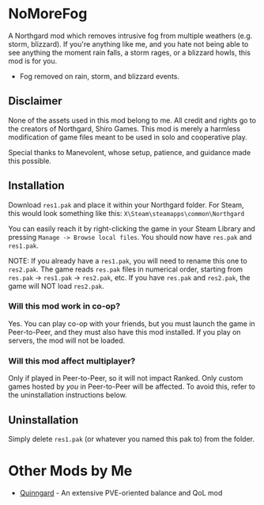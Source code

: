 # NoMoreFog
A Northgard mod which removes intrusive fog from multiple weathers (e.g. storm, blizzard). If you're anything like me, and you hate not being able to see anything the moment rain falls, a storm rages, or a blizzard howls, this mod is for you.
- Fog removed on rain, storm, and blizzard events.

## __Disclaimer__
None of the assets used in this mod belong to me. All credit and rights go to the creators of Northgard, Shiro Games. This mod is merely a harmless modification of game files meant to be used in solo and cooperative play.

Special thanks to Manevolent, whose setup, patience, and guidance made this possible.

## __Installation__
Download `res1.pak` and place it within your Northgard folder. For Steam, this would look something like this: `X\Steam\steamapps\common\Northgard`

You can easily reach it by right-clicking the game in your Steam Library and pressing `Manage -> Browse local files`. You should now have `res.pak` and `res1.pak`.

NOTE: If you already have a `res1.pak`, you will need to rename this one to `res2.pak`. The game reads `res.pak` files in numerical order, starting from `res.pak` -> `res1.pak` -> `res2.pak`, etc. If you have `res.pak` and `res2.pak`, the game will NOT load `res2.pak`.

### **Will this mod work in co-op?**
Yes. You can play co-op with your friends, but you must launch the game in Peer-to-Peer, and they must also have this mod installed. If you play on servers, the mod will not be loaded.

### **Will this mod affect multiplayer?**
Only if played in Peer-to-Peer, so it will not impact Ranked. Only custom games hosted by *you* in Peer-to-Peer will be affected. To avoid this, refer to the uninstallation instructions below.

## __Uninstallation__
Simply delete `res1.pak` (or whatever you named this pak to) from the folder.

# Other Mods by Me
- [Quinngard](https://github.com/PetarSpassov/Quinngard) - An extensive PVE-oriented balance and QoL mod
